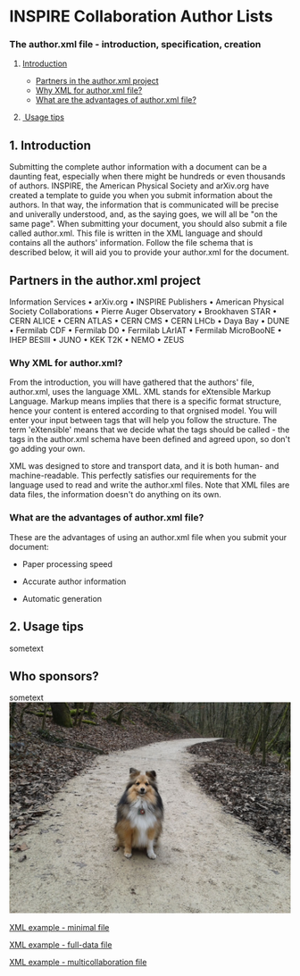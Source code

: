 # INSPIRE Collaboration Author Lists
### The author.xml file - introduction, specification, creation
1. [Introduction](#introduction)
    - [Partners in the author.xml project](#partners)
    + [Why XML for author.xml file?](#whyxml)
    - [What are the advantages of author.xml file?](#whatadvantages)

3. [ Usage tips](#usage)

<a name="introduction"></a>
## 1. Introduction
Submitting the complete author information with a document can be a daunting feat, especially when there might be hundreds or even thousands of authors. INSPIRE, the American Physical Society and arXiv.org have created a template to guide you when you submit information about the authors. In that way, the information that is communicated will be precise and univerally understood, and, as the saying goes, we will all be "on the same page". 
When submitting your document, you should also submit a file called author.xml. This file is written in the XML language and should contains all the authors' information. Follow the file schema that is described below, it will aid you to provide your author.xml for the document.

<a name="partners"></a>
## Partners in the author.xml project
Information Services
    • arXiv.org
    • INSPIRE
Publishers
    • American Physical Society
Collaborations
    • Pierre Auger Observatory
    • Brookhaven STAR
    • CERN ALICE
    • CERN ATLAS
    • CERN CMS
    • CERN LHCb
    • Daya Bay
    • DUNE
    • Fermilab CDF
    • Fermilab D0
    • Fermilab LArIAT
    • Fermilab MicroBooNE
    • IHEP BESIII
    • JUNO
    • KEK T2K
    • NEMO
    • ZEUS

<a name="whyxml"></a>
### Why XML for author.xml?
From the introduction, you will have gathered that the authors' file, author.xml, uses the language XML. XML stands for eXtensible Markup Language. Markup means implies that there is a specific format structure, hence your content is entered according to that orgnised model. You will enter your input between tags that will help you follow the structure. The term 'eXtensible' means that we decide what the tags should be called - the tags in the author.xml schema have been defined and agreed upon, so don't go adding your own. 

XML was designed to store and transport data, and it is both human- and machine-readable. This perfectly satisfies our requirements for the language used to read and write the author.xml files. Note that XML files are data files, the information doesn't do anything on its own.

<a name="whatadvantages"></a>
### What are the advantages of author.xml file?
These are the advantages of using an author.xml file when you submit your document:
 - Paper processing speed

 - Accurate author information

 - Automatic generation



<a name="usage"></a>
## 2. Usage tips
sometext
<a name="sponsors"></a>
## Who sponsors?
sometext
![image](images/Angus-Satigny.jpg)

[XML example - minimal file](example-files/example-minimal.xml)

[XML example - full-data file](https://github.com/inspirehep/author.xml/blob/abchan-paragraph/example-files/example-fulldata.xml)

[XML example - multicollaboration file](https://raw.githubusercontent.com/inspirehep/author.xml/abchan-paragraph/example-files/example-multicollaboration.xml)
